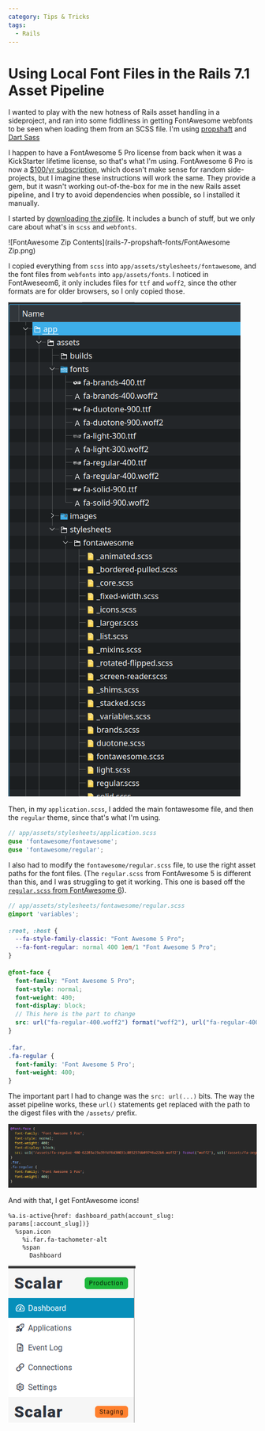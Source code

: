 ```yaml
---
category: Tips & Tricks
tags:
  - Rails
---
```


# Using Local Font Files in the Rails 7.1 Asset Pipeline

I wanted to play with the new hotness of Rails asset handling in a sideproject, and ran into some fiddliness in getting FontAwesome webfonts to be seen when loading them from an SCSS file. I'm using [propshaft](https://github.com/rails/propshaft) and [Dart Sass](https://github.com/rails/dartsass-rails)

I happen to have a FontAwesome 5 Pro license from back when it was a KickStarter lifetime license, so that's what I'm using. FontAwesome 6 Pro is now a [$100/yr subscription](https://fontawesome.com/plans), which doesn't make sense for random side-projects, but I imagine these instructions will work the same. They provide a gem, but it wasn't working out-of-the-box for me in the new Rails asset pipeline, and I try to avoid dependencies when possible, so I installed it manually.

I started by [downloading the zipfile](https://fontawesome.com/download). It includes a bunch of stuff, but we only care about what's in `scss` and `webfonts`.

![FontAwesome Zip Contents](rails-7-propshaft-fonts/FontAwesome Zip.png)

I copied everything from `scss` into `app/assets/stylesheets/fontawesome`, and the font files from `webfonts` into `app/assets/fonts`. I noticed in FontAweseom6, it only includes files for `ttf` and `woff2`, since the other formats are for older browsers, so I only copied those.

![FontAwesome app assets folder](rails-7-propshaft-fonts/app-assets.png)

Then, in my `application.scss`, I added the main fontawesome file, and then the `regular` theme, since that's what I'm using.

```scss
// app/assets/stylesheets/application.scss
@use 'fontawesome/fontawesome';
@use 'fontawesome/regular';
```

I also had to modify the `fontawesome/regular.scss` file, to use the right asset paths for the font files. (The `regular.scss` from FontAwesome 5 is different than this, and I was struggling to get it working. This one is based off the [`regular.scss` from FontAwesome 6](https://github.com/FortAwesome/font-awesome-sass/blob/master/assets/stylesheets/font-awesome/_regular.scss)).

```scss
// app/assets/stylesheets/fontawesome/regular.scss
@import 'variables';

:root, :host {
  --fa-style-family-classic: "Font Awesome 5 Pro";
  --fa-font-regular: normal 400 1em/1 "Font Awesome 5 Pro";
}

@font-face {
  font-family: "Font Awesome 5 Pro";
  font-style: normal;
  font-weight: 400;
  font-display: block;
  // This here is the part to change
  src: url("fa-regular-400.woff2") format("woff2"), url("fa-regular-400.ttf") format("truetype");
}

.far,
.fa-regular {
  font-family: 'Font Awesome 5 Pro';
  font-weight: 400;
}
```

The important part I had to change was the `src: url(...)` bits. The way the asset pipeline works, these `url()` statements get replaced with the path to the digest files with the `/assets/` prefix.

![CSS Output](rails-7-propshaft-fonts/regular-css-output.png)

And with that, I get FontAwesome icons!

```haml
%a.is-active{href: dashboard_path(account_slug: params[:account_slug])}
  %span.icon
    %i.far.fa-tachometer-alt
	%span
	  Dashboard
```

![Menu icons screenshot](rails-7-propshaft-fonts/Menu-icons.png)

